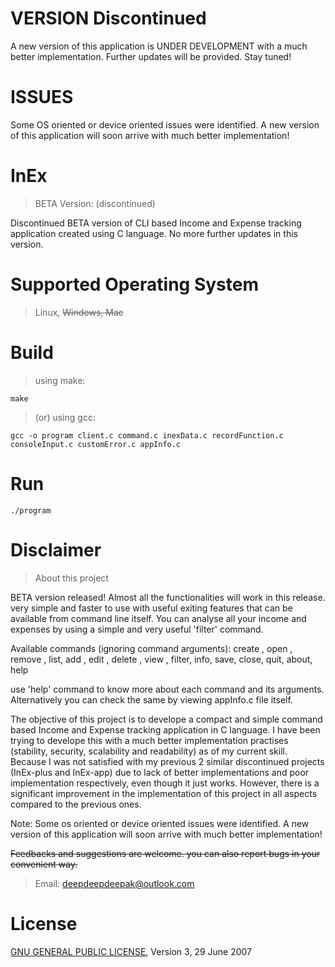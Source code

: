 # VERSION Discontinued
A new version of this application is UNDER DEVELOPMENT with a much better implementation. Further updates will be provided. Stay tuned!

# ISSUES
Some OS oriented or device oriented issues were identified. A new version of this application will soon arrive with much better implementation! 

# InEx
> BETA Version: (discontinued)

Discontinued BETA version of CLI based Income and Expense tracking application created using C language. No more further updates in this version.

# Supported Operating System
> Linux, ~~Windows, Mac~~

# Build
> using make:

```
make
```

> (or) using gcc:

```
gcc -o program client.c command.c inexData.c recordFunction.c consoleInput.c customError.c appInfo.c 
```

# Run
```
./program
```

# Disclaimer
> About this project

BETA version released! Almost all the functionalities will work in this release. very simple and faster to use with useful exiting features that can be available from command line itself. You can analyse all your income and expenses by using a simple and very useful 'filter' command. 

Available commands (ignoring command arguments): create , open , remove , list, add , edit , delete , view , filter, info, save, close, quit, about, help 

use 'help' command to know more about each command and its arguments. Alternatively you can check the same by viewing appInfo.c file itself.

The objective of this project is to develope a compact and simple command based Income and Expense tracking application in C language. I have been trying to develope this with a much better implementation practises (stability, security, scalability and readability) as of my current skill. Because I was not satisfied with my previous 2 similar discontinued projects (InEx-plus and InEx-app) due to lack of better implementations and poor implementation respectively, even though it just works. However, there is a significant improvement in the implementation of this project in all aspects compared to the previous ones. 

Note: Some os oriented or device oriented issues were identified. A new version of this application will soon arrive with much better implementation! 

~~Feedbacks and suggestions are welcome. you can also report bugs in your convenient way.~~

> Email: deepdeepdeepak@outlook.com

# License
[GNU GENERAL PUBLIC LICENSE](LICENSE), Version 3, 29 June 2007 
